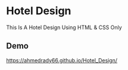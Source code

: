 # Hotel Design
This Is A Hotel Design Using HTML & CSS Only
## Demo
https://ahmedrady66.github.io/Hotel_Design/
